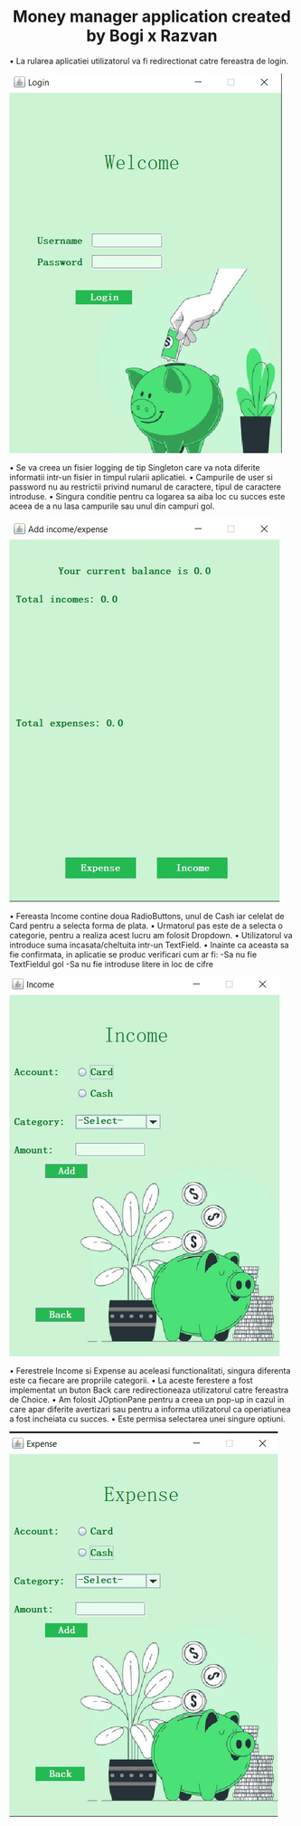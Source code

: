 <h1 align="center">Money manager application created by Bogi x Razvan</h1>

• La rularea aplicatiei utilizatorul va fi redirectionat catre fereastra de login.


![My Image](img/loginImg.jpeg)


• Se va creea un fisier logging de tip Singleton care va nota diferite informatii intr-un fisier in timpul rularii aplicatiei.
• Campurile de user si password nu au restrictii privind numarul de caractere, tipul de caractere introduse. 
• Singura conditie pentru ca logarea sa aiba loc cu succes este aceea de a nu lasa campurile sau unul din campuri gol.


![My Image](img/choiceImg.jpeg)


• Fereasta Income contine doua RadioButtons, unul de Cash iar celelat de Card pentru a selecta forma de plata.
• Urmatorul pas este de a selecta o categorie, pentru a realiza acest lucru am folosit Dropdown. 
• Utilizatorul va introduce suma incasata/cheltuita intr-un TextField. 
• Inainte ca aceasta sa fie confirmata, in aplicatie se produc verificari cum ar fi:
-Sa nu fie  TextFieldul gol
-Sa nu fie introduse litere in loc de cifre

![My Image](img/incomeImg.jpeg)


• Ferestrele Income si Expense au aceleasi functionalitati, singura diferenta este ca fiecare are propriile categorii.
• La aceste ferestere a fost implementat un buton Back care redirectioneaza utilizatorul catre fereastra de Choice.
• Am folosit JOptionPane pentru a creea un pop-up in cazul in care apar diferite avertizari sau pentru a informa utilizatorul ca operiatiunea a fost incheiata cu succes.
• Este permisa selectarea unei singure optiuni.


![My Image](img/expenseImg.jpeg)
